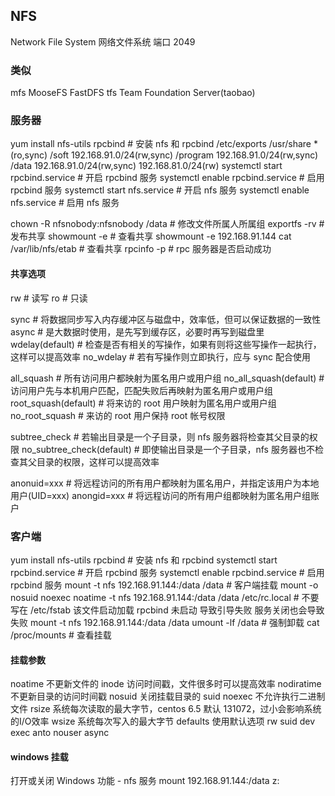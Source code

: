 ## NFS
Network File System 网络文件系统
端口 2049

### 类似
mfs MooseFS
FastDFS
tfs Team Foundation Server(taobao)

### 服务器
yum install nfs-utils rpcbind # 安装 nfs 和 rpcbind
/etc/exports
	/usr/share *(ro,sync)
	/soft 192.168.91.0/24(rw,sync)
	/program 192.168.91.0/24(rw,sync)
	/data 192.168.91.0/24(rw,sync) 192.168.81.0/24(rw)
systemctl start rpcbind.service # 开启 rpcbind 服务
systemctl enable rpcbind.service # 启用 rpcbind 服务
systemctl start nfs.service # 开启 nfs 服务
systemctl enable nfs.service # 启用 nfs 服务

chown -R nfsnobody:nfsnobody /data # 修改文件所属人所属组
exportfs -rv # 发布共享
showmount -e # 查看共享
showmount -e 192.168.91.144
cat /var/lib/nfs/etab # 查看共享
rpcinfo -p # rpc 服务器是否启动成功

#### 共享选项
rw # 读写
ro # 只读

sync # 将数据同步写入内存缓冲区与磁盘中，效率低，但可以保证数据的一致性
async # 是大数据时使用，是先写到缓存区，必要时再写到磁盘里
wdelay(default) # 检查是否有相关的写操作，如果有则将这些写操作一起执行，这样可以提高效率
no_wdelay # 若有写操作则立即执行，应与 sync 配合使用

all_squash # 所有访问用户都映射为匿名用户或用户组
no_all_squash(default) # 访问用户先与本机用户匹配，匹配失败后再映射为匿名用户或用户组
root_squash(default) # 将来访的 root 用户映射为匿名用户或用户组
no_root_squash # 来访的 root 用户保持 root 帐号权限
 
subtree_check # 若输出目录是一个子目录，则 nfs 服务器将检查其父目录的权限
no_subtree_check(default) # 即使输出目录是一个子目录，nfs 服务器也不检查其父目录的权限，这样可以提高效率

anonuid=xxx # 将远程访问的所有用户都映射为匿名用户，并指定该用户为本地用户(UID=xxx)
anongid=xxx # 将远程访问的所有用户组都映射为匿名用户组账户

### 客户端
yum install nfs-utils rpcbind # 安装 nfs 和 rpcbind
systemctl start rpcbind.service # 开启 rpcbind 服务
systemctl enable rpcbind.service # 启用 rpcbind 服务
mount -t nfs 192.168.91.144:/data /data # 客户端挂载
mount -o nosuid noexec noatime -t nfs 192.168.91.144:/data /data
/etc/rc.local # 不要写在 /etc/fstab 该文件启动加载 rpcbind 未启动 导致引导失败 服务关闭也会导致失败
	mount -t nfs 192.168.91.144:/data /data
umount -lf /data # 强制卸载
cat /proc/mounts # 查看挂载

#### 挂载参数
noatime 不更新文件的 inode 访问时间戳，文件很多时可以提高效率
nodiratime 不更新目录的访问时间戳
nosuid 关闭挂载目录的 suid
noexec 不允许执行二进制文件
rsize 系统每次读取的最大字节，centos 6.5 默认 131072，过小会影响系统的I/O效率
wsize 系统每次写入的最大字节
defaults 使用默认选项 rw suid dev exec anto nouser async

#### windows 挂载
打开或关闭 Windows 功能 - nfs 服务
mount 192.168.91.144:/data  z:
